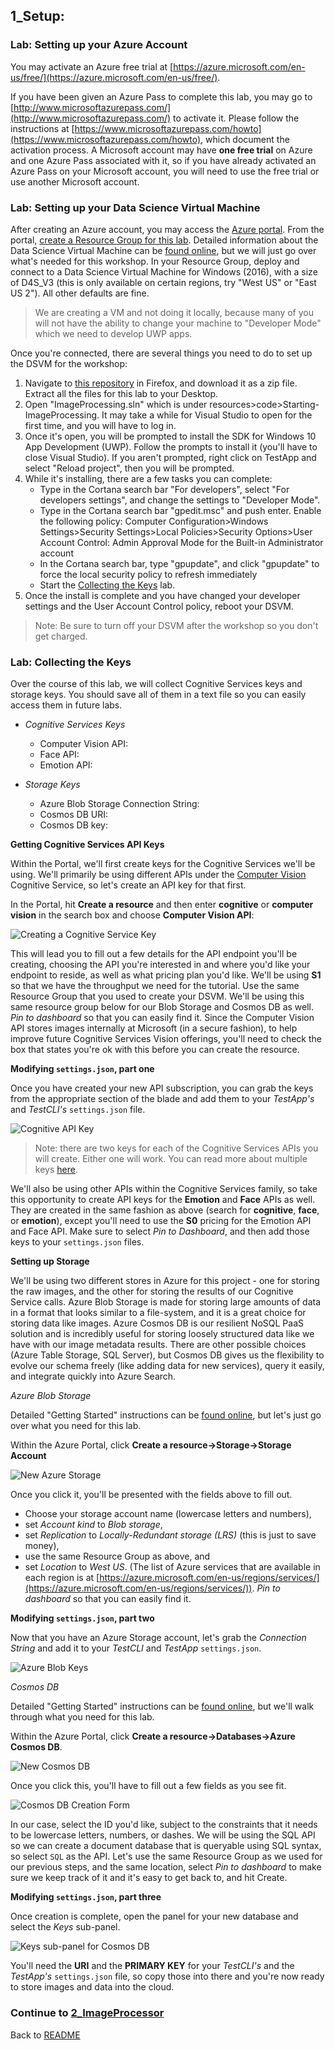 ## 1_Setup:

### Lab: Setting up your Azure Account

You may activate an Azure free trial at [https://azure.microsoft.com/en-us/free/](https://azure.microsoft.com/en-us/free/).  

If you have been given an Azure Pass to complete this lab, you may go to [http://www.microsoftazurepass.com/](http://www.microsoftazurepass.com/) to activate it.  Please follow the instructions at [https://www.microsoftazurepass.com/howto](https://www.microsoftazurepass.com/howto), which document the activation process.  A Microsoft account may have **one free trial** on Azure and one Azure Pass associated with it, so if you have already activated an Azure Pass on your Microsoft account, you will need to use the free trial or use another Microsoft account.

### Lab: Setting up your Data Science Virtual Machine

After creating an Azure account, you may access the [Azure portal](https://portal.azure.com). From the portal, [create a Resource Group for this lab](https://docs.microsoft.com/en-us/azure/azure-resource-manager/resource-group-portal). Detailed information about the Data Science Virtual Machine can be [found online](https://docs.microsoft.com/en-us/azure/machine-learning/data-science-virtual-machine/overview), but we will just go over what's needed for this workshop. In your Resource Group, deploy and connect to a Data Science Virtual Machine for Windows (2016), with a size of D4S_V3 (this is only available on certain regions, try "West US" or "East US 2"). All other defaults are fine.
>We are creating a VM and not doing it locally, because many of you will not have the ability to change your machine to "Developer Mode" which we need to develop UWP apps.

Once you're connected, there are several things you need to do to set up the DSVM for the workshop:

1. Navigate to [this repository](https://github.com/Azure/learnAI-Bootcamp) in Firefox, and download it as a zip file. Extract all the files for this lab to your Desktop.
2. Open "ImageProcessing.sln" which is under resources>code>Starting-ImageProcessing. It may take a while for Visual Studio to open for the first time, and you will have to log in.
3. Once it's open, you will be prompted to install the SDK for Windows 10 App Development (UWP). Follow the prompts to install it (you'll have to close Visual Studio). If you aren't prompted, right click on TestApp and select "Reload project", then you will be prompted.
4. While it's installing, there are a few tasks you can complete: 
	- Type in the Cortana search bar "For developers", select "For developers settings", and change the settings to "Developer Mode".
	- Type in the Cortana search bar "gpedit.msc" and push enter. Enable the following policy: Computer Configuration>Windows Settings>Security Settings>Local Policies>Security Options>User Account Control: Admin Approval Mode for the Built-in Administrator account
    - In the Cortana search bar, type "gpupdate", and click "gpupdate" to force the local security policy to refresh immediately
	- Start the [Collecting the Keys](#Lab) lab. 
5. Once the install is complete and you have changed your developer settings and the User Account Control policy, reboot your DSVM. 
> Note: Be sure to turn off your DSVM after the workshop so you don't get charged.


### <a name="Lab"></a> Lab: Collecting the Keys ###

Over the course of this lab, we will collect Cognitive Services keys and storage keys. You should save all of them in a text file so you can easily access them in future labs.

- _Cognitive Services Keys_
  - Computer Vision API:
  - Face API:
  - Emotion API:

- _Storage Keys_
  - Azure Blob Storage Connection String:
  - Cosmos DB URI:
  - Cosmos DB key:

**Getting Cognitive Services API Keys**

Within the Portal, we'll first create keys for the Cognitive Services we'll be using. We'll primarily be using different APIs under the [Computer Vision](https://www.microsoft.com/cognitive-services/en-us/computer-vision-api) Cognitive Service, so let's create an API key for that first.

In the Portal, hit **Create a resource** and then enter **cognitive** or **computer vision** in the search box and choose **Computer Vision API**:

![Creating a Cognitive Service Key](./resources/assets/new-cognitive-services.PNG)

This will lead you to fill out a few details for the API endpoint you'll be creating, choosing the API you're interested in and where you'd like your endpoint to reside, as well as what pricing plan you'd like. We'll be using **S1** so that we have the throughput we need for the tutorial. Use the same Resource Group that you used to create your DSVM. We'll be using this same resource group below for our Blob Storage and Cosmos DB as well. _Pin to dashboard_ so that you can easily find it. Since the Computer Vision API stores images internally at Microsoft (in a secure fashion), to help improve future Cognitive Services Vision offerings, you'll need to check the box that states you're ok with this before you can create the resource.

**Modifying `settings.json`, part one**

Once you have created your new API subscription, you can grab the keys from the appropriate section of the blade and add them to your _TestApp's_ and _TestCLI's_ `settings.json` file.

![Cognitive API Key](./resources/assets/cognitive-keys.PNG)

>Note: there are two keys for each of the Cognitive Services APIs you will create. Either one will work. You can read more about multiple keys [here](https://blogs.msdn.microsoft.com/mast/2013/11/06/why-does-an-azure-storage-account-have-two-access-keys/).

We'll also be using other APIs within the Cognitive Services family, so take this opportunity to create API keys for the **Emotion** and **Face** APIs as well. They are created in the same fashion as above (search for **cognitive**, **face**, or **emotion**), except you'll need to use the **S0** pricing for the Emotion API and Face API. Make sure to select _Pin to Dashboard_, and then add those keys to your `settings.json` files.



**Setting up Storage**

We'll be using two different stores in Azure for this project - one for storing the raw images, and the other for storing the results of our Cognitive Service calls. Azure Blob Storage is made for storing large amounts of data in a format that looks similar to a file-system, and it is a great choice for storing data like images. Azure Cosmos DB is our resilient NoSQL PaaS solution and is incredibly useful for storing loosely structured data like we have with our image metadata results. There are other possible choices (Azure Table Storage, SQL Server), but Cosmos DB gives us the flexibility to evolve our schema freely (like adding data for new services), query it easily, and integrate quickly into Azure Search.

_Azure Blob Storage_

Detailed "Getting Started" instructions can be [found online](https://docs.microsoft.com/en-us/azure/storage/storage-dotnet-how-to-use-blobs), but let's just go over what you need for this lab.

Within the Azure Portal, click **Create a resource->Storage->Storage Account**

![New Azure Storage](./resources/assets/create-blob-storage.PNG)

Once you click it, you'll be presented with the fields above to fill out. 

- Choose your storage account name (lowercase letters and numbers), 
- set _Account kind_ to _Blob storage_, 
- set _Replication_ to _Locally-Redundant storage (LRS)_ (this is just to save money), 
- use the same Resource Group as above, and 
- set _Location_ to _West US_.  (The list of Azure services that are available in each region is at [https://azure.microsoft.com/en-us/regions/services/](https://azure.microsoft.com/en-us/regions/services/)). _Pin to dashboard_ so that you can easily find it.

**Modifying `settings.json`, part two**

Now that you have an Azure Storage account, let's grab the _Connection String_ and add it to your _TestCLI_ and _TestApp_ `settings.json`.

![Azure Blob Keys](./resources/assets/blob-storage-keys.PNG)

_Cosmos DB_

Detailed "Getting Started" instructions can be [found online](https://docs.microsoft.com/en-us/azure/cosmos-db/documentdb-get-started), but we'll walk through what you need for this lab.

Within the Azure Portal, click **Create a resource->Databases->Azure Cosmos DB**.

![New Cosmos DB](./resources/assets/create-cosmosdb-portal.png)

Once you click this, you'll have to fill out a few fields as you see fit. 

![Cosmos DB Creation Form](./resources/assets/create-cosmosdb-formfill.png)

In our case, select the ID you'd like, subject to the constraints that it needs to be lowercase letters, numbers, or dashes. We will be using the SQL API so we can create a document database that is queryable using SQL syntax, so select `SQL` as the  API. Let's use the same Resource Group as we used for our previous steps, and the same location, select _Pin to dashboard_ to make sure we keep track of it and it's easy to get back to, and hit Create.

**Modifying `settings.json`, part three**

Once creation is complete, open the panel for your new database and select the _Keys_ sub-panel.

![Keys sub-panel for Cosmos DB](./resources/assets/docdb-keys.png)

You'll need the **URI** and the **PRIMARY KEY** for your _TestCLI's_ and the _TestApp's_ `settings.json` file, so copy those into there and you're now ready to store images and data into the cloud.


### Continue to [2_ImageProcessor](./2_ImageProcessor.md)



Back to [README](./0_readme.md)
